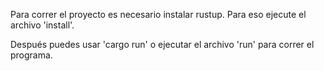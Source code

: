 Para correr el proyecto es necesario instalar rustup. Para eso ejecute el archivo 'install'.

Después puedes usar 'cargo run' o ejecutar el archivo 'run' para correr el programa.